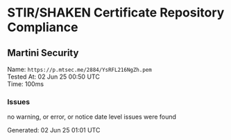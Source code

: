 # STIR/SHAKEN Certificate Repository Compliance

## Martini Security

Name: `https://p.mtsec.me/2884/YsRFL216NgZh.pem`\
Tested At: 02 Jun 25 00:50 UTC\
Time: 100ms

### Issues

no warning, or error, or notice date level issues were found

Generated: 02 Jun 25 01:01 UTC